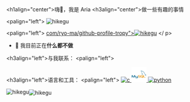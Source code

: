 <h1align="center">嗨👋，我是 Aria</h1>
<h3align="center">做一些有趣的事情</h3>

<palign="left"> <img src="https:// /komarev.com/ghpvc/?username=hikegu&label=Profile%20views&color=0e75b6&style=flat" alt="hikegu" /> </p>

<palign="left"> <a href="https://github.com/komarev.com/ghpvc/?username=hikegu&label=Profile%20views&color=0e75b6&style=flat" alt="hikegu" /> com/ryo-ma/github-profile-tropy"><img src="https://github-profile-tropy.vercel.app/?username=hikegu" alt="hikegu" /></a> </ p>

- 🔭 我目前正在**什么都不做**

<h3align="left">与我联系：</h3>
<palign="left">
</p>

<h3align="left">语言和工具：</h3>
<palign="left"> <a href="https://www.cprogramming.com/" target="_blank" rel="noreferrer"> <img src="https://raw.githubusercontent.com/ devicons/devicon/master/icons/c/c-original.svg" alt="c" width="40" height="40"/> </a> <a href="https://www.mysql. com/" target="_blank" rel="noreferrer"> <img src="https://raw.githubusercontent.com/devicons/devicon/master/icons/mysql/mysql-original-wordmark.svg" alt=" mysql" width="40" height="40"/> </a> <a href="https://www.python.org" target="_blank" rel="noreferrer"> <img src="https ：//生的。githubusercontent.com/devicons/devicon/master/icons/python/python-original.svg" alt="python" width="40" height="40"/> </a> </p>

<p><img align="left" src="https://github-readme-stats.vercel.app/api/top-langs?username=hikegu&show_icons=true&locale=en&layout=compact" alt="hikegu" /> </p>

<p><imgalign="center"src="https://github-readme-stats.vercel.app/api?username=hikegu&show_icons=true&locale=en" alt="hikegu"/> </p>

<p><img align="center" src="https://github-readme-streak-stats.herokuapp.com/?user=hikegu&" alt="hikegu" /></p>
